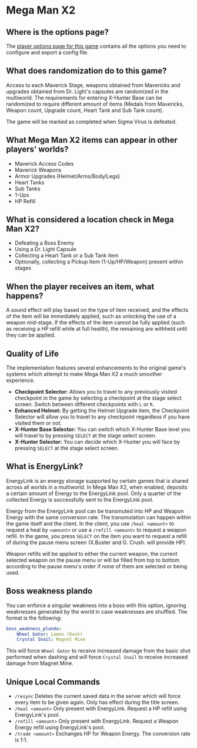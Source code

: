 # Mega Man X2

## Where is the options page?

The [player options page for this game](../player-options) contains all the options you need to configure and export a 
config file.

## What does randomization do to this game?

Access to each Maverick Stage, weapons obtained from Mavericks and upgrades obtained from Dr. Light's capsules 
are randomized in the multiworld. The requirements for entering X-Hunter Base can be randomized to require different 
amount of items (Medals from Mavericks, Weapon count, Upgrade count, Heart Tank and Sub Tank count).

The game will be marked as completed when Sigma Virus is defeated.

## What Mega Man X2 items can appear in other players' worlds?
- Maverick Access Codes
- Maverick Weapons
- Armor Upgrades (Helmet/Arms/Body/Legs)
- Heart Tanks
- Sub Tanks
- 1-Ups
- HP Refill

## What is considered a location check in Mega Man X2?
- Defeating a Boss Enemy
- Using a Dr. Light Capsule
- Collecting a Heart Tank or a Sub Tank item
- Optionally, collecting a Pickup Item (1-Up/HP/Weapon) present within stages

## When the player receives an item, what happens?
A sound effect will play based on the type of item received, and the effects of the item will be immediately applied, 
such as unlocking the use of a weapon mid-stage. If the effects of the item cannot be fully applied (such as receiving 
a HP refill while at full health), the remaining are withheld until they can be applied.

## Quality of Life
The implementation features several enhancements to the original game's systems which attempt to make Mega Man X2 a 
much smoother experience.
- **Checkpoint Selector:** Allows you to travel to any previously visited checkpoint in the game by selecting a 
checkpoint at the stage select screen. Switch between different checkpoints with `L` or `R`.
- **Enhanced Helmet:** By getting the Helmet Upgrade item, the Checkpoint Selector will allow you to travel to any 
checkpoint regardless if you have visited them or not.
- **X-Hunter Base Selector:** You can switch which X-Hunter Base level you will travel to by pressing `SELECT` at the 
stage select screen.
- **X-Hunter Selector:** You can decide which X-Hunter you will face by pressing `SELECT` at the stage select screen.

## What is EnergyLink?
EnergyLink is an energy storage supported by certain games that is shared across all worlds in a multiworld. In Mega Man 
 X2, when enabled, deposits a certain amount of Energy to the EnergyLink pool. Only a quarter of the collected Energy is 
successfully sent to the EnergyLink pool.

Energy from the EnergyLink pool can be transmuted into HP and Weapon Energy with the same conversion rate. 
The transmutation can happen within the game itself and the client. In the client, you use `/heal <amount>` to request 
a heal by `<amount>` or use a `/refill <amount>` to request a weapon refill. In the game, you press `SELECT` on the item 
you want to request a refill of during the pause menu screen (X.Buster and G. Crush. will provide HP).

Weapon refills will be applied to either the current weapon, the current selected weapon on the pause menu or will be 
filled from top to bottom according to the pause menu's order if none of them are selected or being used.

## Boss weakness plando
You can enforce a singular weakness into a boss with this option, ignoring weaknesses generated by the world in case 
weaknesses are shuffled. The format is the following:
```yaml
boss_weakness_plando:
    Wheel Gator: Lemon (Dash)
    Crystal Snail: Magnet Mine
```
This will force `Wheel Gator` to receive increased damage from the basic shot performed when dashing and will force 
`Crystal Snail` to receive increased damage from Magnet Mine.

## Unique Local Commands
- `/resync` Deletes the current saved data in the server which will force every item to be given again. Only has 
effect during the title screen.
- `/heal <amount>` Only present with EnergyLink. Request a HP refill using EnergyLink's pool.
- `/refill <amount>` Only present with EnergyLink. Request a Weapon Energy refill using EnergyLink's pool.
- `/trade <amount>` Exchanges HP for Weapon Energy. The conversion rate is 1:1.
